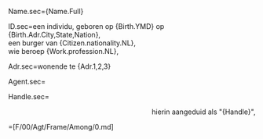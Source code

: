 Name.sec={Name.Full}

ID.sec=een individu, geboren op {Birth.YMD} op {Birth.Adr.City,State,Nation}, <br> een burger van {Citizen.nationality.NL}, <br> wie beroep {Work.profession.NL},

Adr.sec=wonende te {Adr.1,2,3}

Agent.sec=</i>

Handle.sec=<div align="right"> hierin aangeduid als "{Handle}",</div>

=[F/00/Agt/Frame/Among/0.md]
